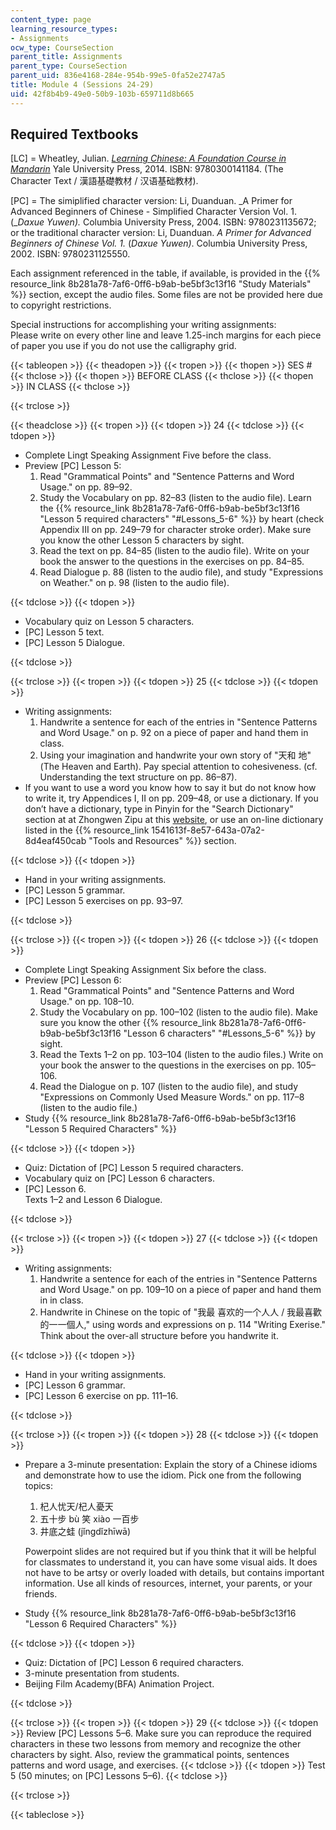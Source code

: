 ```yaml
---
content_type: page
learning_resource_types:
- Assignments
ocw_type: CourseSection
parent_title: Assignments
parent_type: CourseSection
parent_uid: 836e4168-284e-954b-99e5-0fa52e2747a5
title: Module 4 (Sessions 24-29)
uid: 42f8b4b9-49e0-50b9-103b-659711d8b665
---
```


Required Textbooks
------------------

\[LC\] = Wheatley, Julian. [_Learning Chinese: A Foundation Course in Mandarin_](/courses/res-21g-003-learning-chinese-a-foundation-course-in-mandarin-spring-2011) Yale University Press, 2014. ISBN: 9780300141184. (The Character Text / 漢語基礎教材 / 汉语基础教材).

\[PC\] = The simiplified character version: Li, Duanduan. _A Primer for Advanced Beginners of Chinese - Simplified Character Version Vol. 1. (__Daxue Yuwen)._ Columbia University Press, 2004. ISBN: 9780231135672; or the traditional character version: Li, Duanduan. _A Primer for Advanced Beginners of Chinese Vol. 1._ (_Daxue Yuwen)_. Columbia University Press, 2002. ISBN: 9780231125550.

Each assignment referenced in the table, if available, is provided in the {{% resource_link 8b281a78-7af6-0ff6-b9ab-be5bf3c13f16 "Study Materials" %}} section, except the audio files. Some files are not be provided here due to copyright restrictions.

Special instructions for accomplishing your writing assignments:  
Please write on every other line and leave 1.25-inch margins for each piece of paper you use if you do not use the calligraphy grid.

{{< tableopen >}}
{{< theadopen >}}
{{< tropen >}}
{{< thopen >}}
SES #
{{< thclose >}}
{{< thopen >}}
BEFORE CLASS
{{< thclose >}}
{{< thopen >}}
IN CLASS
{{< thclose >}}

{{< trclose >}}

{{< theadclose >}}
{{< tropen >}}
{{< tdopen >}}
24
{{< tdclose >}}
{{< tdopen >}}


*   Complete Lingt Speaking Assignment Five before the class.
*   Preview \[PC\] Lesson 5:
    1.  Read "Grammatical Points" and "Sentence Patterns and Word Usage." on pp. 89–92.
    2.  Study the Vocabulary on pp. 82–83 (listen to the audio file). Learn the {{% resource_link 8b281a78-7af6-0ff6-b9ab-be5bf3c13f16 "Lesson 5 required characters" "#Lessons_5-6" %}} by heart (check Appendix III on pp. 249–79 for character stroke order). Make sure you know the other Lesson 5 characters by sight.
    3.  Read the text on pp. 84–85 (listen to the audio file). Write on your book the answer to the questions in the exercises on pp. 84–85.
    4.  Read Dialogue p. 88 (listen to the audio file), and study "Expressions on Weather." on p. 98 (listen to the audio file).


{{< tdclose >}}
{{< tdopen >}}


*   Vocabulary quiz on Lesson 5 characters.
*   \[PC\] Lesson 5 text.
*   \[PC\] Lesson 5 Dialogue.


{{< tdclose >}}

{{< trclose >}}
{{< tropen >}}
{{< tdopen >}}
25
{{< tdclose >}}
{{< tdopen >}}


*   Writing assignments:
    1.  Handwrite a sentence for each of the entries in "Sentence Patterns and Word Usage." on p. 92 on a piece of paper and hand them in class.
    2.  Using your imagination and handwrite your own story of "天和 地" (The Heaven and Earth). Pay special attention to cohesiveness. (cf. Understanding the text structure on pp. 86–87).
*   If you want to use a word you know how to say it but do not know how to write it, try Appendices I, II on pp. 209–48, or use a dictionary. If you don’t have a dictionary, type in Pinyin for the "Search Dictionary" section at at Zhongwen Zipu at this [website](http://zhongwen.com), or use an on-line dictionary listed in the {{% resource_link 1541613f-8e57-643a-07a2-8d4eaf450cab "Tools and Resources" %}} section.


{{< tdclose >}}
{{< tdopen >}}


*   Hand in your writing assignments.
*   \[PC\] Lesson 5 grammar.
*   \[PC\] Lesson 5 exercises on pp. 93–97.


{{< tdclose >}}

{{< trclose >}}
{{< tropen >}}
{{< tdopen >}}
26
{{< tdclose >}}
{{< tdopen >}}


*   Complete Lingt Speaking Assignment Six before the class.
*   Preview \[PC\] Lesson 6:
    1.  Read "Grammatical Points" and "Sentence Patterns and Word Usage." on pp. 108–10.
    2.  Study the Vocabulary on pp. 100–102 (listen to the audio file). Make sure you know the other {{% resource_link 8b281a78-7af6-0ff6-b9ab-be5bf3c13f16 "Lesson 6 characters" "#Lessons_5-6" %}} by sight.
    3.  Read the Texts 1–2 on pp. 103–104 (listen to the audio files.) Write on your book the answer to the questions in the exercises on pp. 105–106.
    4.  Read the Dialogue on p. 107 (listen to the audio file), and study "Expressions on Commonly Used Measure Words." on pp. 117–8 (listen to the audio file.)
*   Study {{% resource_link 8b281a78-7af6-0ff6-b9ab-be5bf3c13f16 "Lesson 5 Required Characters" %}}


{{< tdclose >}}
{{< tdopen >}}


*   Quiz: Dictation of \[PC\] Lesson 5 required characters.
*   Vocabulary quiz on \[PC\] Lesson 6 characters.
*   \[PC\] Lesson 6.  
    Texts 1–2 and Lesson 6 Dialogue.


{{< tdclose >}}

{{< trclose >}}
{{< tropen >}}
{{< tdopen >}}
27
{{< tdclose >}}
{{< tdopen >}}


*   Writing assignments:
    1.  Handwrite a sentence for each of the entries in "Sentence Patterns and Word Usage." on pp. 109–10 on a piece of paper and hand them in in class.
    2.  Handwrite in Chinese on the topic of "我最 喜欢的⼀个⼈人 / 我最喜歡的⼀一個人," using words and expressions on p. 114 "Writing Exerise." Think about the over-all structure before you handwrite it.


{{< tdclose >}}
{{< tdopen >}}


*   Hand in your writing assignments.
*   \[PC\] Lesson 6 grammar.
*   \[PC\] Lesson 6 exercise on pp. 111–16.


{{< tdclose >}}

{{< trclose >}}
{{< tropen >}}
{{< tdopen >}}
28
{{< tdclose >}}
{{< tdopen >}}


*   Prepare a 3-minute presentation: Explain the story of a Chinese idioms and demonstrate how to use the idiom. Pick one from the following topics:
    
    1.  杞⼈忧天/杞人憂天
    2.  五⼗步 bù 笑 xiào 一百步
    3.  井底之蛙 (jǐngdǐzhīwā)
    
    Powerpoint slides are not required but if you think that it will be helpful for classmates to understand it, you can have some visual aids. It does not have to be artsy or overly loaded with details, but contains important information. Use all kinds of resources, internet, your parents, or your friends.
    
*   Study {{% resource_link 8b281a78-7af6-0ff6-b9ab-be5bf3c13f16 "Lesson 6 Required Characters" %}}


{{< tdclose >}}
{{< tdopen >}}


*   Quiz: Dictation of \[PC\] Lesson 6 required characters.
*   3-minute presentation from students.
*   Beijing Film Academy(BFA) Animation Project.


{{< tdclose >}}

{{< trclose >}}
{{< tropen >}}
{{< tdopen >}}
29
{{< tdclose >}}
{{< tdopen >}}
Review \[PC\] Lessons 5–6. Make sure you can reproduce the required characters in these two lessons from memory and recognize the other characters by sight. Also, review the grammatical points, sentences patterns and word usage, and exercises.
{{< tdclose >}}
{{< tdopen >}}
Test 5 (50 minutes; on \[PC\] Lessons 5–6).
{{< tdclose >}}

{{< trclose >}}

{{< tableclose >}}